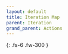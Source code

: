 ```yaml
---
layout: default
title: Iteration Map
parent: Iteration
grand_parent: Actions
---
```

{: .fs-6 .fw-300 }
